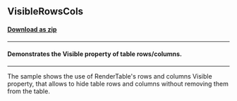 ## VisibleRowsCols
#### [Download as zip](https://grapecity.github.io/DownGit/#/home?url=https://github.com/GrapeCity/ComponentOne-WinForms-Samples/tree/master/Core\PrintDocument\CS\VisibleRowsCols)
____
#### Demonstrates the Visible property of table rows/columns.
____
The sample shows the use of RenderTable's rows and columns Visible property, that allows to hide table rows and columns  without removing them from the table.
